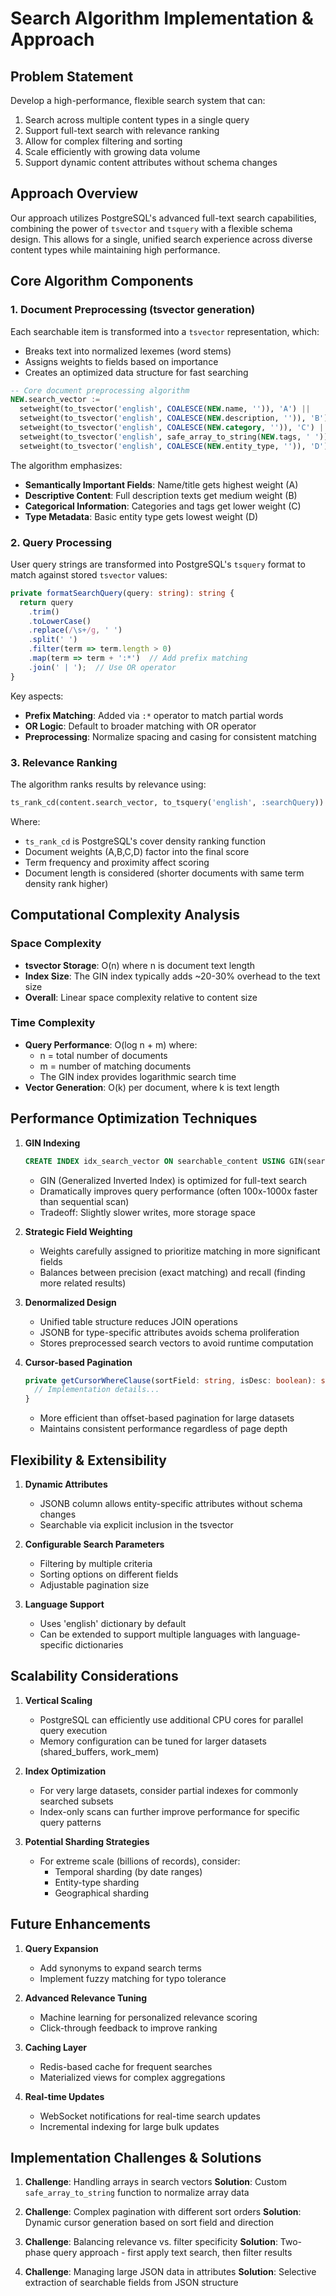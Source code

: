 # Search Algorithm Implementation & Approach

## Problem Statement

Develop a high-performance, flexible search system that can:
1. Search across multiple content types in a single query
2. Support full-text search with relevance ranking
3. Allow for complex filtering and sorting
4. Scale efficiently with growing data volume
5. Support dynamic content attributes without schema changes

## Approach Overview

Our approach utilizes PostgreSQL's advanced full-text search capabilities, combining the power of `tsvector` and `tsquery` with a flexible schema design. This allows for a single, unified search experience across diverse content types while maintaining high performance.

## Core Algorithm Components

### 1. Document Preprocessing (tsvector generation)

Each searchable item is transformed into a `tsvector` representation, which:
- Breaks text into normalized lexemes (word stems)
- Assigns weights to fields based on importance
- Creates an optimized data structure for fast searching

```sql
-- Core document preprocessing algorithm
NEW.search_vector :=
  setweight(to_tsvector('english', COALESCE(NEW.name, '')), 'A') ||
  setweight(to_tsvector('english', COALESCE(NEW.description, '')), 'B') ||
  setweight(to_tsvector('english', COALESCE(NEW.category, '')), 'C') ||
  setweight(to_tsvector('english', safe_array_to_string(NEW.tags, ' ')), 'C') ||
  setweight(to_tsvector('english', COALESCE(NEW.entity_type, '')), 'D');
```

The algorithm emphasizes:
- **Semantically Important Fields**: Name/title gets highest weight (A)
- **Descriptive Content**: Full description texts get medium weight (B)
- **Categorical Information**: Categories and tags get lower weight (C)
- **Type Metadata**: Basic entity type gets lowest weight (D)

### 2. Query Processing

User query strings are transformed into PostgreSQL's `tsquery` format to match against stored `tsvector` values:

```typescript
private formatSearchQuery(query: string): string {
  return query
    .trim()
    .toLowerCase()  
    .replace(/\s+/g, ' ')  
    .split(' ')
    .filter(term => term.length > 0)
    .map(term => term + ':*')  // Add prefix matching
    .join(' | ');  // Use OR operator
}
```

Key aspects:
- **Prefix Matching**: Added via `:*` operator to match partial words
- **OR Logic**: Default to broader matching with OR operator
- **Preprocessing**: Normalize spacing and casing for consistent matching

### 3. Relevance Ranking

The algorithm ranks results by relevance using:

```sql
ts_rank_cd(content.search_vector, to_tsquery('english', :searchQuery))
```

Where:
- `ts_rank_cd` is PostgreSQL's cover density ranking function
- Document weights (A,B,C,D) factor into the final score
- Term frequency and proximity affect scoring
- Document length is considered (shorter documents with same term density rank higher)

## Computational Complexity Analysis

### Space Complexity

- **tsvector Storage**: O(n) where n is document text length
- **Index Size**: The GIN index typically adds ~20-30% overhead to the text size
- **Overall**: Linear space complexity relative to content size

### Time Complexity

- **Query Performance**: O(log n + m) where:
  - n = total number of documents
  - m = number of matching documents
  - The GIN index provides logarithmic search time
- **Vector Generation**: O(k) per document, where k is text length

## Performance Optimization Techniques

1. **GIN Indexing**
   ```sql
   CREATE INDEX idx_search_vector ON searchable_content USING GIN(search_vector);
   ```
   - GIN (Generalized Inverted Index) is optimized for full-text search
   - Dramatically improves query performance (often 100x-1000x faster than sequential scan)
   - Tradeoff: Slightly slower writes, more storage space

2. **Strategic Field Weighting**
   - Weights carefully assigned to prioritize matching in more significant fields
   - Balances between precision (exact matching) and recall (finding more related results)

3. **Denormalized Design**
   - Unified table structure reduces JOIN operations
   - JSONB for type-specific attributes avoids schema proliferation
   - Stores preprocessed search vectors to avoid runtime computation

4. **Cursor-based Pagination**
   ```typescript
   private getCursorWhereClause(sortField: string, isDesc: boolean): string {
     // Implementation details...
   }
   ```
   - More efficient than offset-based pagination for large datasets
   - Maintains consistent performance regardless of page depth

## Flexibility & Extensibility

1. **Dynamic Attributes**
   - JSONB column allows entity-specific attributes without schema changes
   - Searchable via explicit inclusion in the tsvector

2. **Configurable Search Parameters**
   - Filtering by multiple criteria
   - Sorting options on different fields
   - Adjustable pagination size

3. **Language Support**
   - Uses 'english' dictionary by default
   - Can be extended to support multiple languages with language-specific dictionaries

## Scalability Considerations

1. **Vertical Scaling**
   - PostgreSQL can efficiently use additional CPU cores for parallel query execution
   - Memory configuration can be tuned for larger datasets (shared_buffers, work_mem)

2. **Index Optimization**
   - For very large datasets, consider partial indexes for commonly searched subsets
   - Index-only scans can further improve performance for specific query patterns

3. **Potential Sharding Strategies**
   - For extreme scale (billions of records), consider:
     - Temporal sharding (by date ranges)
     - Entity-type sharding
     - Geographical sharding

## Future Enhancements

1. **Query Expansion**
   - Add synonyms to expand search terms
   - Implement fuzzy matching for typo tolerance

2. **Advanced Relevance Tuning**
   - Machine learning for personalized relevance scoring
   - Click-through feedback to improve ranking

3. **Caching Layer**
   - Redis-based cache for frequent searches
   - Materialized views for complex aggregations

4. **Real-time Updates**
   - WebSocket notifications for real-time search updates
   - Incremental indexing for large bulk updates

## Implementation Challenges & Solutions

1. **Challenge**: Handling arrays in search vectors
   **Solution**: Custom `safe_array_to_string` function to normalize array data

2. **Challenge**: Complex pagination with different sort orders
   **Solution**: Dynamic cursor generation based on sort field and direction

3. **Challenge**: Balancing relevance vs. filter specificity
   **Solution**: Two-phase query approach - first apply text search, then filter results

4. **Challenge**: Managing large JSON data in attributes
   **Solution**: Selective extraction of searchable fields from JSON structure 